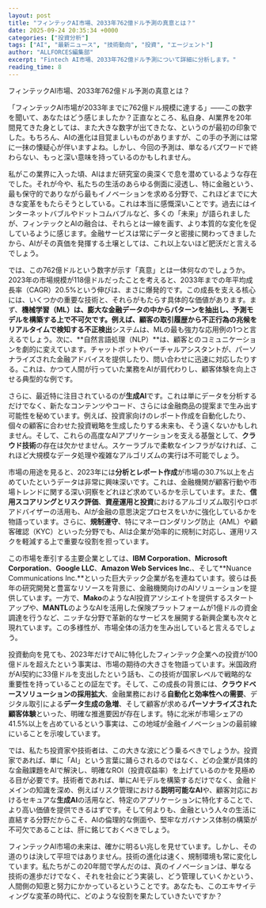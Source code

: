 ```yaml
---
layout: post
title: "フィンテックAI市場、2033年762億ドル予測の真意とは？"
date: 2025-09-24 20:35:34 +0000
categories: ["投資分析"]
tags: ["AI", "最新ニュース", "技術動向", "投資", "エージェント"]
author: "ALLFORCES編集部"
excerpt: "Fintech AI市場、2033年762億ドル予測について詳細に分析します。"
reading_time: 8
---
```


フィンテックAI市場、2033年762億ドル予測の真意とは？

「フィンテックAI市場が2033年までに762億ドル規模に達する」――この数字を聞いて、あなたはどう感じましたか？正直なところ、私自身、AI業界を20年間見てきた身としては、また大きな数字が出てきたな、というのが最初の印象でした。もちろん、AIの進化は目覚ましいものがありますが、この手の予測には常に一抹の懐疑心が伴いますよね。しかし、今回の予測は、単なるバズワードで終わらない、もっと深い意味を持っているのかもしれません。

私がこの業界に入った頃、AIはまだ研究室の奥深くで息を潜めているような存在でした。それが今や、私たちの生活のあらゆる側面に浸透し、特に金融という、最も保守的でありながら最もイノベーションを求める分野で、これほどまでに大きな変革をもたらそうとしている。これは本当に感慨深いことです。過去にはインターネットバブルやドットコムバブルなど、多くの「未来」が語られましたが、フィンテックとAIの融合は、それらとは一線を画す、より本質的な変化を促しているように感じます。金融サービスは常にデータと密接に関わってきましたから、AIがその真価を発揮する土壌としては、これ以上ないほど肥沃だと言えるでしょう。

では、この762億ドルという数字が示す「真意」とは一体何なのでしょうか。2023年の市場規模が118億ドルだったことを考えると、2033年までの年平均成長率（CAGR）20.5%という伸びは、まさに爆発的です。この成長を支える核心には、いくつかの重要な技術と、それらがもたらす具体的な価値があります。まず、**機械学習（ML）**は、膨大な金融データの中からパターンを抽出し、予測モデルを構築する上で不可欠です。例えば、顧客の取引履歴から不正行為の兆候をリアルタイムで検知する**不正検出**システムは、MLの最も強力な応用例の1つと言えるでしょう。次に、**自然言語処理（NLP）**は、顧客とのコミュニケーションを劇的に変えています。チャットボットやバーチャルアシスタントが、パーソナライズされた金融アドバイスを提供したり、問い合わせに迅速に対応したりする。これは、かつて人間が行っていた業務をAIが肩代わりし、顧客体験を向上させる典型的な例です。

さらに、最近特に注目されているのが**生成AI**です。これは単にデータを分析するだけでなく、新たなコンテンツやコード、さらには金融商品の提案まで生み出す可能性を秘めています。例えば、投資家向けのレポート作成を自動化したり、個々の顧客に合わせた投資戦略を生成したりする未来も、そう遠くないかもしれません。そして、これらの高度なAIアプリケーションを支える基盤として、**クラウド技術**の存在は欠かせません。スケーラブルで柔軟なインフラがなければ、これほど大規模なデータ処理や複雑なアルゴリズムの実行は不可能でしょう。

市場の用途を見ると、2023年には**分析とレポート作成**が市場の30.7%以上を占めていたというデータは非常に興味深いです。これは、金融機関が顧客行動や市場トレンドに関する深い洞察をどれほど求めているかを示しています。また、**信用スコアリングとリスク評価**、**資産運用と投資**におけるアルゴリズム取引やロボアドバイザーの活用も、AIが金融の意思決定プロセスをいかに強化しているかを物語っています。さらに、**規制遵守**、特にマネーロンダリング防止（AML）や顧客確認（KYC）といった分野でも、AIは企業が効率的に規制に対応し、運用リスクを軽減する上で重要な役割を担っています。

この市場を牽引する主要企業としては、**IBM Corporation**、**Microsoft Corporation**、**Google LLC**、**Amazon Web Services Inc.**、そして**Nuance Communications Inc.**といった巨大テック企業が名を連ねています。彼らは長年の研究開発と豊富なリソースを背景に、金融機関向けのAIソリューションを提供しています。一方で、**Mako**のようなAI投資アソシエイトを提供するスタートアップや、**MANTL**のようなAIを活用した保険プラットフォームが1億ドルの資金調達を行うなど、ニッチな分野で革新的なサービスを展開する新興企業も次々と現れています。この多様性が、市場全体の活力を生み出していると言えるでしょう。

投資動向を見ても、2023年だけでAIに特化したフィンテック企業への投資が100億ドルを超えたという事実は、市場の期待の大きさを物語っています。米国政府がAI契約に33億ドルを支出したという話も、この技術が国家レベルで戦略的な重要性を持っていることの証左です。そして、この成長の背景には、**クラウドベースソリューションの採用拡大**、金融業務における**自動化と効率性への需要**、デジタル取引による**データ生成の急増**、そして顧客が求める**パーソナライズされた顧客体験**といった、明確な推進要因が存在します。特に北米が市場シェアの41.5%以上を占めているという事実は、この地域が金融イノベーションの最前線にいることを示唆しています。

では、私たち投資家や技術者は、この大きな波にどう乗るべきでしょうか。投資家であれば、単に「AI」という言葉に踊らされるのではなく、どの企業が具体的な金融課題をAIで解決し、明確なROI（投資収益率）を上げているのかを見極める目が必要です。技術者であれば、単にAIモデルを構築するだけでなく、金融ドメインの知識を深め、例えばリスク管理における**説明可能なAI**や、顧客対応におけるセキュアな**生成AI**の活用など、特定のアプリケーションに特化することで、より高い価値を提供できるはずです。そして何よりも、金融という人々の生活に直結する分野だからこそ、AIの倫理的な側面や、堅牢なガバナンス体制の構築が不可欠であることは、肝に銘じておくべきでしょう。

フィンテックAI市場の未来は、確かに明るい兆しを見せています。しかし、その道のりは決して平坦ではありません。技術の進化は速く、規制環境も常に変化しています。私たちがこの20年間で学んだのは、真のイノベーションは、単なる技術の進歩だけでなく、それを社会にどう実装し、どう管理していくかという、人間側の知恵と努力にかかっているということです。あなたも、このエキサイティングな変革の時代に、どのような役割を果たしていきたいですか？

